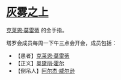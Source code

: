 # [灰雾之上](../特殊地点/灰雾之上.md)

[克莱恩·莫雷蒂](../人物/克莱恩·莫雷蒂.md) 的金手指。

塔罗会成员每周一下午三点会开会，成员包括：

+ 【愚者】[克莱恩·莫雷蒂](../人物/克莱恩·莫雷蒂.md)
+ 【正义】[奥黛丽·霍尔](../人物/奥黛丽·霍尔.md) 
+ 【倒吊人】[阿尔杰·威尔逊](../人物/阿尔杰·威尔逊.md)
